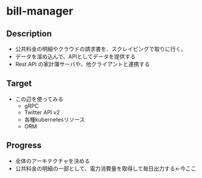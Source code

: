 # bill-manager

## Description
- 公共料金の明細やクラウドの請求書を、スクレイピングで取りに行く。
- データを溜め込んで、APIとしてデータを提供する
- Rest API の家計簿サーバや、他クライアントと連携する

## Target
- この辺を使ってみる
    - gRPC
    - Twitter API v2
    - 各種kubernetesリソース
    - ORM

## Progress
- 全体のアーキテクチャを決める
- 公共料金の明細の一部として、電力消費量を取得して毎日出力する←今ここ
